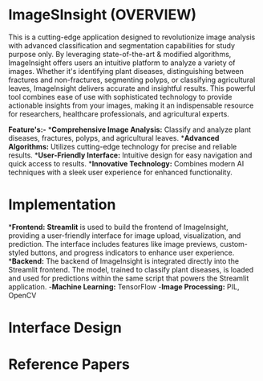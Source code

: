 # ImageSInsight (OVERVIEW)

This is a cutting-edge application designed to revolutionize image analysis with advanced classification and segmentation capabilities for study purpose only. By leveraging state-of-the-art & modified algorithms, ImageInsight offers users an intuitive platform to analyze a variety of images. Whether it's identifying plant diseases, distinguishing between fractures and non-fractures, segmenting polyps, or classifying agricultural leaves, ImageInsight delivers accurate and insightful results. This powerful tool combines ease of use with sophisticated technology to provide actionable insights from your images, making it an indispensable resource for researchers, healthcare professionals, and agricultural experts.

**Feature's:-**
*__Comprehensive Image Analysis:__ Classify and analyze plant diseases, fractures, polyps, and agricultural leaves.
*__Advanced Algorithms:__ Utilizes cutting-edge technology for precise and reliable results.
*__User-Friendly Interface:__ Intuitive design for easy navigation and quick access to results.
*__Innovative Technology:__ Combines modern AI techniques with a sleek user experience for enhanced functionality.

# Implementation
*__Frontend:__ **Streamlit** is used to build the frontend of ImageInsight, providing a user-friendly interface for image upload, visualization, and prediction. The interface includes features like image previews, custom-styled buttons, and progress indicators to enhance user experience.
*__Backend:__ The backend of ImageInsight is integrated directly into the Streamlit frontend. The model, trained to classify plant diseases, is loaded and used for predictions within the same script that powers the Streamlit application. 
  -__Machine Learning:__ TensorFlow
  -__Image Processing:__ PIL, OpenCV

# Interface Design
# Reference Papers
